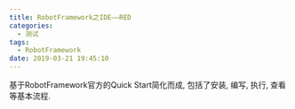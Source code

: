```yaml
---
title: RobotFramework之IDE——RED
categories:
  - 测试
tags:
  - RobotFramework
date: 2019-03-21 19:45:10
---
```

基于RobotFramework官方的Quick Start简化而成, 包括了安装, 编写, 执行, 查看等基本流程.
<!--more-->

<!--stackedit_data:
eyJoaXN0b3J5IjpbMTgwODkzMjM3XX0=
-->